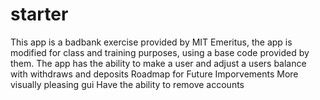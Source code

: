 # starter
This app is a badbank exercise provided by MIT Emeritus, the app is modified for class and training purposes, using a base code provided by them.
The app has the ability to make a user and adjust a users balance with withdraws and deposits
Roadmap for Future Imporvements
More visually pleasing gui
Have the ability to remove accounts
